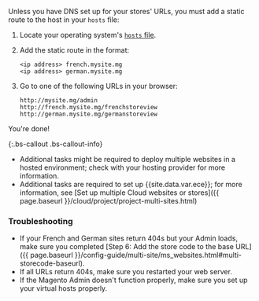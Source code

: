 Unless you have DNS set up for your stores' URLs, you must add a static route to the host in your `hosts` file:

1.  Locate your operating system's [`hosts` file](https://en.wikipedia.org/wiki/Hosts_(file)#Location_in_the_file_system).
2.  Add the static route in the format:

        <ip address> french.mysite.mg
        <ip address> german.mysite.mg
3.  Go to one of the following URLs in your browser:

        http://mysite.mg/admin
        http://french.mysite.mg/frenchstoreview
        http://german.mysite.mg/germanstoreview

You're done!

{:.bs-callout .bs-callout-info}
* Additional tasks might be required to deploy multiple websites in a hosted environment; check with your hosting provider for more information.
* Additional tasks are required to set up {{site.data.var.ece}}; for more information, see [Set up multiple Cloud websites or stores]({{ page.baseurl }}/cloud/project/project-multi-sites.html)

### Troubleshooting

* If your French and German sites return 404s but your Admin loads, make sure you completed [Step 6: Add the store code to the base URL]({{ page.baseurl }}/config-guide/multi-site/ms_websites.html#multi-storecode-baseurl).
* If all URLs return 404s, make sure you restarted your web server.
* If the Magento Admin doesn't function properly, make sure you set up your virtual hosts properly.

